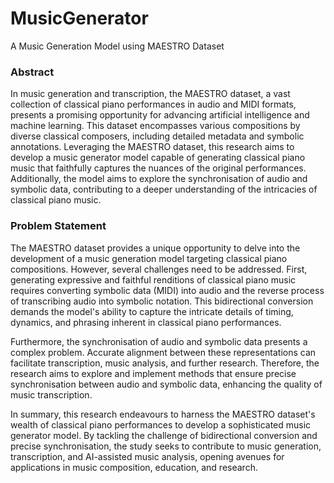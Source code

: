 # MusicGenerator
A Music Generation Model using MAESTRO Dataset

### Abstract
In music generation and transcription, the MAESTRO dataset, a vast collection of classical piano performances in audio and MIDI formats, presents a promising opportunity for advancing artificial intelligence and machine learning. This dataset encompasses various compositions by diverse classical composers, including detailed metadata and symbolic annotations. Leveraging the MAESTRO dataset, this research aims to develop a music generator model capable of generating classical piano music that faithfully captures the nuances of the original performances. Additionally, the model aims to explore the synchronisation of audio and symbolic data, contributing to a deeper understanding of the intricacies of classical piano music.

### Problem Statement
The MAESTRO dataset provides a unique opportunity to delve into the development of a music generation model targeting classical piano compositions. However, several challenges need to be addressed. First, generating expressive and faithful renditions of classical piano music requires converting symbolic data (MIDI) into audio and the reverse process of transcribing audio into symbolic notation. This bidirectional conversion demands the model's ability to capture the intricate details of timing, dynamics, and phrasing inherent in classical piano performances.

Furthermore, the synchronisation of audio and symbolic data presents a complex problem. Accurate alignment between these representations can facilitate transcription, music analysis, and further research. Therefore, the research aims to explore and implement methods that ensure precise synchronisation between audio and symbolic data, enhancing the quality of music transcription.

In summary, this research endeavours to harness the MAESTRO dataset's wealth of classical piano performances to develop a sophisticated music generator model. By tackling the challenge of bidirectional conversion and precise synchronisation, the study seeks to contribute to music generation, transcription, and AI-assisted music analysis, opening avenues for applications in music composition, education, and research.
